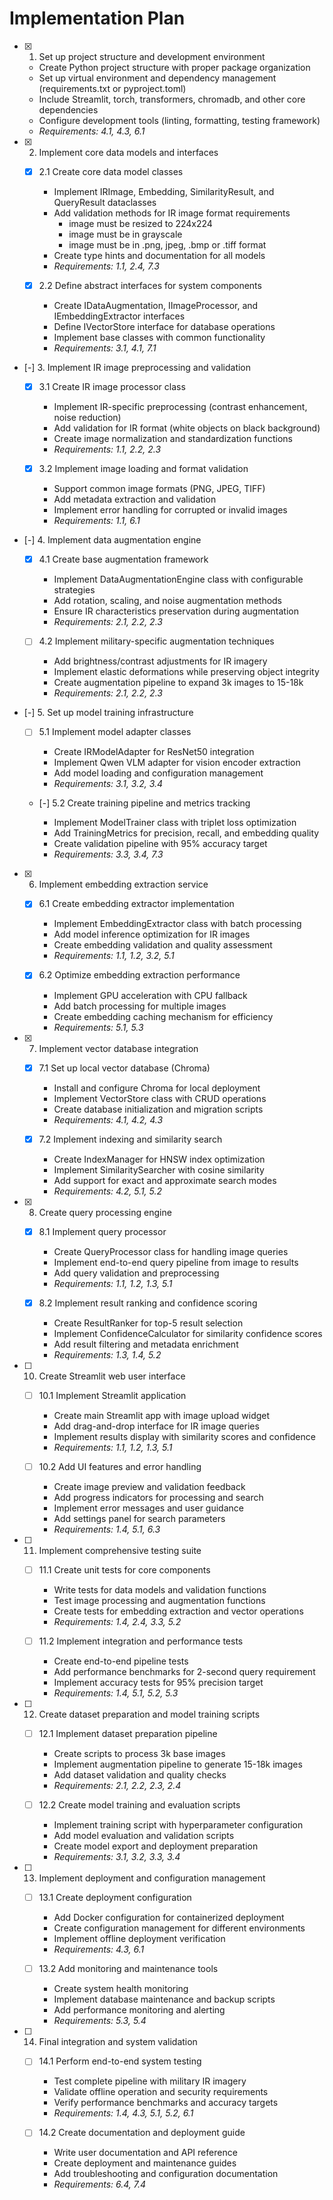 # Implementation Plan

- [x] 1. Set up project structure and development environment

  - Create Python project structure with proper package organization
  - Set up virtual environment and dependency management (requirements.txt or pyproject.toml)
  - Include Streamlit, torch, transformers, chromadb, and other core dependencies
  - Configure development tools (linting, formatting, testing framework)
  - _Requirements: 4.1, 4.3, 6.1_

- [x] 2. Implement core data models and interfaces

  - [x] 2.1 Create core data model classes

    - Implement IRImage, Embedding, SimilarityResult, and QueryResult dataclasses
    - Add validation methods for IR image format requirements
      - image must be resized to 224x224
      - image must be in grayscale
      - image must be in .png, jpeg, .bmp or .tiff format
    - Create type hints and documentation for all models
    - _Requirements: 1.1, 2.4, 7.3_

  - [x] 2.2 Define abstract interfaces for system components

    - Create IDataAugmentation, IImageProcessor, and IEmbeddingExtractor interfaces
    - Define IVectorStore interface for database operations
    - Implement base classes with common functionality
    - _Requirements: 3.1, 4.1, 7.1_

- [-] 3. Implement IR image preprocessing and validation

  - [x] 3.1 Create IR image processor class

    - Implement IR-specific preprocessing (contrast enhancement, noise reduction)
    - Add validation for IR format (white objects on black background)
    - Create image normalization and standardization functions
    - _Requirements: 1.1, 2.2, 2.3_

  - [x] 3.2 Implement image loading and format validation

    - Support common image formats (PNG, JPEG, TIFF)
    - Add metadata extraction and validation
    - Implement error handling for corrupted or invalid images
    - _Requirements: 1.1, 6.1_

- [-] 4. Implement data augmentation engine

  - [x] 4.1 Create base augmentation framework

    - Implement DataAugmentationEngine class with configurable strategies
    - Add rotation, scaling, and noise augmentation methods
    - Ensure IR characteristics preservation during augmentation
    - _Requirements: 2.1, 2.2, 2.3_

  - [ ] 4.2 Implement military-specific augmentation techniques

    - Add brightness/contrast adjustments for IR imagery
    - Implement elastic deformations while preserving object integrity
    - Create augmentation pipeline to expand 3k images to 15-18k
    - _Requirements: 2.1, 2.2, 2.3_

- [-] 5. Set up model training infrastructure

  - [ ] 5.1 Implement model adapter classes

    - Create IRModelAdapter for ResNet50 integration
    - Implement Qwen VLM adapter for vision encoder extraction
    - Add model loading and configuration management
    - _Requirements: 3.1, 3.2, 3.4_

  - [-] 5.2 Create training pipeline and metrics tracking

    - Implement ModelTrainer class with triplet loss optimization
    - Add TrainingMetrics for precision, recall, and embedding quality
    - Create validation pipeline with 95% accuracy target
    - _Requirements: 3.3, 3.4, 7.3_

- [x] 6. Implement embedding extraction service

  - [x] 6.1 Create embedding extractor implementation

    - Implement EmbeddingExtractor class with batch processing
    - Add model inference optimization for IR images
    - Create embedding validation and quality assessment
    - _Requirements: 1.1, 1.2, 3.2, 5.1_

  - [x] 6.2 Optimize embedding extraction performance
    - Implement GPU acceleration with CPU fallback
    - Add batch processing for multiple images
    - Create embedding caching mechanism for efficiency
    - _Requirements: 5.1, 5.3_

- [x] 7. Implement vector database integration

  - [x] 7.1 Set up local vector database (Chroma)

    - Install and configure Chroma for local deployment
    - Implement VectorStore class with CRUD operations
    - Create database initialization and migration scripts
    - _Requirements: 4.1, 4.2, 4.3_

  - [x] 7.2 Implement indexing and similarity search
    - Create IndexManager for HNSW index optimization
    - Implement SimilaritySearcher with cosine similarity
    - Add support for exact and approximate search modes
    - _Requirements: 4.2, 5.1, 5.2_

- [x] 8. Create query processing engine

  - [x] 8.1 Implement query processor

    - Create QueryProcessor class for handling image queries
    - Implement end-to-end query pipeline from image to results
    - Add query validation and preprocessing
    - _Requirements: 1.1, 1.2, 1.3, 5.1_

  - [x] 8.2 Implement result ranking and confidence scoring
    - Create ResultRanker for top-5 result selection
    - Implement ConfidenceCalculator for similarity confidence scores
    - Add result filtering and metadata enrichment
    - _Requirements: 1.3, 1.4, 5.2_

- [ ] 10. Create Streamlit web user interface

  - [ ] 10.1 Implement Streamlit application

    - Create main Streamlit app with image upload widget
    - Add drag-and-drop interface for IR image queries
    - Implement results display with similarity scores and confidence
    - _Requirements: 1.1, 1.2, 1.3, 5.1_

  - [ ] 10.2 Add UI features and error handling
    - Create image preview and validation feedback
    - Add progress indicators for processing and search
    - Implement error messages and user guidance
    - Add settings panel for search parameters
    - _Requirements: 1.4, 5.1, 6.3_

- [ ] 11. Implement comprehensive testing suite

  - [ ] 11.1 Create unit tests for core components

    - Write tests for data models and validation functions
    - Test image processing and augmentation functions
    - Create tests for embedding extraction and vector operations
    - _Requirements: 1.4, 2.4, 3.3, 5.2_

  - [ ] 11.2 Implement integration and performance tests
    - Create end-to-end pipeline tests
    - Add performance benchmarks for 2-second query requirement
    - Implement accuracy tests for 95% precision target
    - _Requirements: 1.4, 5.1, 5.2, 5.3_

- [ ] 12. Create dataset preparation and model training scripts

  - [ ] 12.1 Implement dataset preparation pipeline

    - Create scripts to process 3k base images
    - Implement augmentation pipeline to generate 15-18k images
    - Add dataset validation and quality checks
    - _Requirements: 2.1, 2.2, 2.3, 2.4_

  - [ ] 12.2 Create model training and evaluation scripts
    - Implement training script with hyperparameter configuration
    - Add model evaluation and validation scripts
    - Create model export and deployment preparation
    - _Requirements: 3.1, 3.2, 3.3, 3.4_

- [ ] 13. Implement deployment and configuration management

  - [ ] 13.1 Create deployment configuration

    - Add Docker configuration for containerized deployment
    - Create configuration management for different environments
    - Implement offline deployment verification
    - _Requirements: 4.3, 6.1_

  - [ ] 13.2 Add monitoring and maintenance tools
    - Create system health monitoring
    - Implement database maintenance and backup scripts
    - Add performance monitoring and alerting
    - _Requirements: 5.3, 5.4_

- [ ] 14. Final integration and system validation

  - [ ] 14.1 Perform end-to-end system testing

    - Test complete pipeline with military IR imagery
    - Validate offline operation and security requirements
    - Verify performance benchmarks and accuracy targets
    - _Requirements: 1.4, 4.3, 5.1, 5.2, 6.1_

  - [ ] 14.2 Create documentation and deployment guide
    - Write user documentation and API reference
    - Create deployment and maintenance guides
    - Add troubleshooting and configuration documentation
    - _Requirements: 6.4, 7.4_
